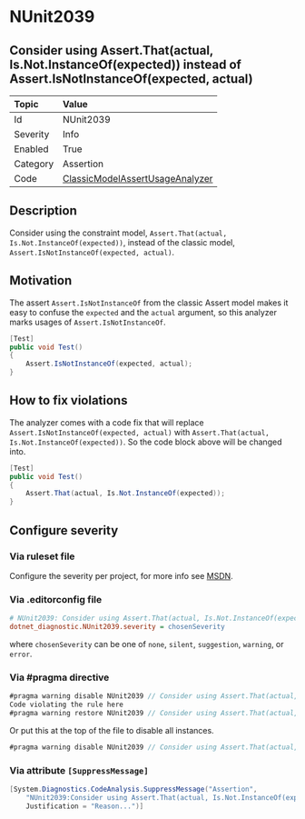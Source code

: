 # NUnit2039

## Consider using Assert.That(actual, Is.Not.InstanceOf(expected)) instead of Assert.IsNotInstanceOf(expected, actual)

| Topic    | Value
| :--      | :--
| Id       | NUnit2039
| Severity | Info
| Enabled  | True
| Category | Assertion
| Code     | [ClassicModelAssertUsageAnalyzer](https://github.com/nunit/nunit.analyzers/blob/master/src/nunit.analyzers/ClassicModelAssertUsage/ClassicModelAssertUsageAnalyzer.cs)

## Description

Consider using the constraint model, `Assert.That(actual, Is.Not.InstanceOf(expected))`, instead of the classic model, `Assert.IsNotInstanceOf(expected, actual)`.

## Motivation

The assert `Assert.IsNotInstanceOf` from the classic Assert model makes it easy to confuse the `expected` and the `actual` argument,
so this analyzer marks usages of `Assert.IsNotInstanceOf`.

```csharp
[Test]
public void Test()
{
    Assert.IsNotInstanceOf(expected, actual);
}
```

## How to fix violations

The analyzer comes with a code fix that will replace `Assert.IsNotInstanceOf(expected, actual)` with
`Assert.That(actual, Is.Not.InstanceOf(expected))`. So the code block above will be changed into.

```csharp
[Test]
public void Test()
{
    Assert.That(actual, Is.Not.InstanceOf(expected));
}
```

<!-- start generated config severity -->
## Configure severity

### Via ruleset file

Configure the severity per project, for more info see [MSDN](https://msdn.microsoft.com/en-us/library/dd264949.aspx).

### Via .editorconfig file

```ini
# NUnit2039: Consider using Assert.That(actual, Is.Not.InstanceOf(expected)) instead of Assert.IsNotInstanceOf(expected, actual)
dotnet_diagnostic.NUnit2039.severity = chosenSeverity
```

where `chosenSeverity` can be one of `none`, `silent`, `suggestion`, `warning`, or `error`.

### Via #pragma directive

```csharp
#pragma warning disable NUnit2039 // Consider using Assert.That(actual, Is.Not.InstanceOf(expected)) instead of Assert.IsNotInstanceOf(expected, actual)
Code violating the rule here
#pragma warning restore NUnit2039 // Consider using Assert.That(actual, Is.Not.InstanceOf(expected)) instead of Assert.IsNotInstanceOf(expected, actual)
```

Or put this at the top of the file to disable all instances.

```csharp
#pragma warning disable NUnit2039 // Consider using Assert.That(actual, Is.Not.InstanceOf(expected)) instead of Assert.IsNotInstanceOf(expected, actual)
```

### Via attribute `[SuppressMessage]`

```csharp
[System.Diagnostics.CodeAnalysis.SuppressMessage("Assertion",
    "NUnit2039:Consider using Assert.That(actual, Is.Not.InstanceOf(expected)) instead of Assert.IsNotInstanceOf(expected, actual)",
    Justification = "Reason...")]
```
<!-- end generated config severity -->
